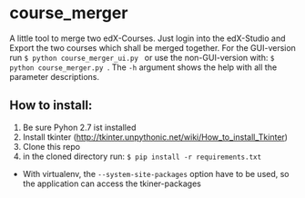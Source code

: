 # course_merger #

A little tool to merge two edX-Courses. Just login into the edX-Studio and Export the two courses which shall be merged together. For the GUI-version run ```$ python course_merger_ui.py ``` or use the non-GUI-version with: ```$ python course_merger.py ```. The ```-h``` argument shows the help with all the parameter descriptions.

## How to install: ##

1. Be sure Pyhon 2.7 ist installed
2. Install tkinter (http://tkinter.unpythonic.net/wiki/How_to_install_Tkinter)
3. Clone this repo
4. in the cloned directory run: ```$ pip install -r requirements.txt ```
  * With virtualenv, the ```--system-site-packages``` option have to be used, so the application can access the tkiner-packages
